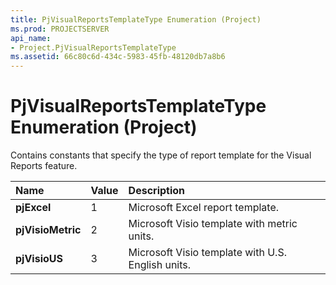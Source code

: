 ```yaml
---
title: PjVisualReportsTemplateType Enumeration (Project)
ms.prod: PROJECTSERVER
api_name:
- Project.PjVisualReportsTemplateType
ms.assetid: 66c80c6d-434c-5983-45fb-48120db7a8b6
---
```



# PjVisualReportsTemplateType Enumeration (Project)

Contains constants that specify the type of report template for the Visual Reports feature.



|**Name**|**Value**|**Description**|
|:-----|:-----|:-----|
|**pjExcel**|1|Microsoft Excel report template.|
|**pjVisioMetric**|2|Microsoft Visio template with metric units.|
|**pjVisioUS**|3|Microsoft Visio template with U.S. English units.|

